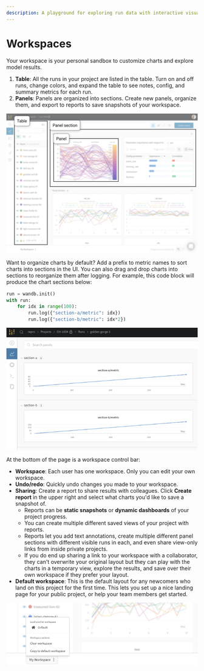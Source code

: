 ```yaml
---
description: A playground for exploring run data with interactive visualizations
---
```


# Workspaces

Your workspace is your personal sandbox to customize charts and explore model results.

1. **Table**: All the runs in your project are listed in the table. Turn on and off runs, change colors, and expand the table to see notes, config, and summary metrics for each run.
2. **Panels**: Panels are organized into sections. Create new panels, organize them, and export to reports to save snapshots of your workspace.

![](../../../.gitbook/assets/workspace-table-and-panels.png)

Want to organize charts by default? Add a prefix to metric names to sort charts into sections in the UI. You can also drag and drop charts into sections to reorganize them after logging. For example, this code block will produce the chart sections below:

```python
run = wandb.init()
with run:
    for idx in range(100):
        run.log({"section-a/metric": idx})
        run.log({"section-b/metric": idx*2})
```

![](<../../../.gitbook/assets/image (41).png>)

At the bottom of the page is a workspace control bar:

* **Workspace**: Each user has one workspace. Only you can edit your own workspace.
* **Undo/redo**: Quickly undo changes you made to your workspace.
* **Sharing**: Create a report to share results with colleagues. Click **Create report** in the upper right and select what charts you'd like to save a snapshot of.
  * Reports can be **static snapshots** or **dynamic dashboards** of your project progress.
  * You can create multiple different saved views of your project with reports.
  * Reports let you add text annotations, create multiple different panel sections with different visible runs in each, and even share view-only links from inside private projects.
  * If you do end up sharing a link to your workspace with a collaborator, they can't overwrite your original layout but they can play with the charts in a temporary view, explore the results, and save over their own workspace if they prefer your layout.
* **Default workspace**: This is the default layout for any newcomers who land on this project for the first time. This lets you set up a nice landing page for your public project, or help your team members get started.

![](../../../.gitbook/assets/workspace-bar2.png)
